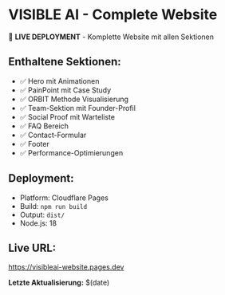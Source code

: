 # VISIBLE AI - Complete Website

🚀 **LIVE DEPLOYMENT** - Komplette Website mit allen Sektionen

## Enthaltene Sektionen:
- ✅ Hero mit Animationen
- ✅ PainPoint mit Case Study
- ✅ ORBIT Methode Visualisierung
- ✅ Team-Sektion mit Founder-Profil
- ✅ Social Proof mit Warteliste
- ✅ FAQ Bereich
- ✅ Contact-Formular
- ✅ Footer
- ✅ Performance-Optimierungen

## Deployment:
- Platform: Cloudflare Pages
- Build: `npm run build`
- Output: `dist/`
- Node.js: 18

## Live URL:
https://visibleai-website.pages.dev

**Letzte Aktualisierung:** $(date)
